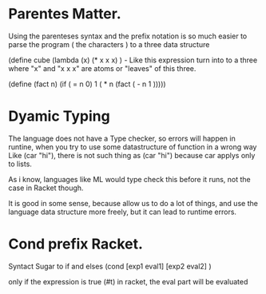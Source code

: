 # Parentes Matter.
Using the parenteses syntax and the prefix notation is so much easier to parse the program ( the characters ) to a three data structure

(define cube (lambda (x) (* x x x) ) - Like this expression turn into to a three where "x" and "x x x" are atoms or "leaves" of this three.


(define (fact n) (if ( = n 0) 1 ( * n (fact ( - n 1 )))))

# Dyamic Typing
The language does not have a Type checker, so errors will happen in runtine, when you try to use some datastructure of function in a wrong way
Like (car "hi"), there is not such thing as (car "hi") because car applys only to lists.

As i know, languages like ML would type check this before it runs, not the case in Racket though.

It is good in some sense, because allow us to do a lot of things, and use the language data structure more freely, but it can lead to runtime errors.


# Cond prefix Racket.
Syntact Sugar to if and elses
(cond [exp1 eval1]
      [exp2 eval2]
)

only if the expression is true (#t) in racket, the eval part will be evaluated

